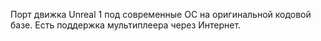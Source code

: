Порт движка Unreal 1 под современные ОС на оригинальной кодовой базе.
Есть поддержка мультиплеера через Интернет.